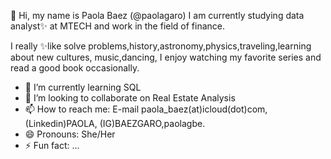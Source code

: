  👋 Hi, my name is Paola Baez (@paolagaro) I am currently studying data analyst✨ at MTECH and work in the field of finance.
 
 I really ✨like solve problems,history,astronomy,physics,traveling,learning about new cultures,
 music,dancing, I enjoy watching my favorite series and read a good book occasionally.

- 🌱 I’m currently learning SQL
- 💞️ I’m looking to collaborate on Real Estate Analysis
- 📫 How to reach me: E-mail paola_baez(at)icloud(dot)com, (Linkedin)PAOLA, (IG)BAEZGARO,paolagbe.
- 😄 Pronouns: She/Her
- ⚡ Fun fact: ...

